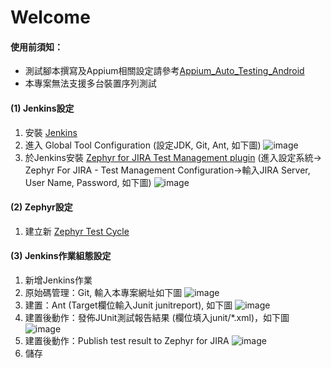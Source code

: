 # Welcome

#### 使用前須知：
* 測試腳本撰寫及Appium相關設定請參考<a href="https://github.com/Gilleschen/Appium_Auto_Testing_Android">Appium_Auto_Testing_Android</a>
* 本專案無法支援多台裝置序列測試

#### (1) Jenkins設定
1. 安裝 <a href="https://jenkins-ci.org/">Jenkins</a>
2. 進入 Global Tool Configuration (設定JDK, Git, Ant, 如下圖)
![image](https://github.com/Gilleschen/Zephyr-Jenkins/blob/master/picture/Global%20Tool%20Configuration.png)
3. 於Jenkins安裝 <a href="https://wiki.jenkins.io/display/JENKINS/Zephyr+For+Jira+Test+Management+Plugin">Zephyr for JIRA Test Management plugin</a> (進入設定系統-> Zephyr For JIRA - Test Management Configuration->輸入JIRA Server, 	
 	User Name, Password, 如下圖)
![image](https://github.com/Gilleschen/Zephyr-Jenkins/blob/master/picture/zephyr%20_configurate.PNG)

#### (2) Zephyr設定
1. 建立新 <a href="https://zephyrdocs.atlassian.net/wiki/spaces/ZTD/pages/3244044/Creating+and+Cloning+Test+Cycles">Zephyr Test Cycle</a>

#### (3) Jenkins作業組態設定
1. 新增Jenkins作業
2. 原始碼管理：Git, 輸入本專案網址如下圖
![image](https://github.com/Gilleschen/Zephyr-Jenkins/blob/master/picture/git.PNG)
3. 建置：Ant (Target欄位輸入Junit junitreport), 如下圖
![image](https://github.com/Gilleschen/Zephyr-Jenkins/blob/master/picture/ant_2.PNG)
4. 建置後動作：發佈JUnit測試報告結果 (欄位填入junit/*.xml)，如下圖
![image](https://github.com/Gilleschen/Zephyr-Jenkins/blob/master/picture/junit.PNG)
5. 建置後動作：Publish test result to Zephyr for JIRA
![image](https://github.com/Gilleschen/Zephyr-Jenkins/blob/master/picture/zephyr_2.PNG)
6. 儲存
